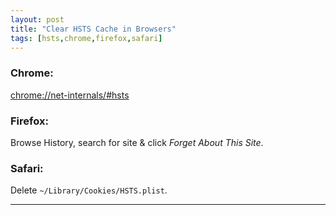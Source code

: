 ```yaml
---
layout: post
title: "Clear HSTS Cache in Browsers"
tags: [hsts,chrome,firefox,safari]
---
```


### Chrome:
[chrome://net-internals/#hsts](chrome://net-internals/#hsts)

### Firefox:
Browse History, search for site & click *Forget About This Site*.

### Safari:
Delete `~/Library/Cookies/HSTS.plist`.

---
